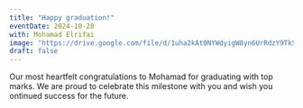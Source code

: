 ```yaml
---
title: "Happy graduation!"
eventDate: 2024-10-28
with: Mohamad Elrifai
image: "https://drive.google.com/file/d/1uha2kAt0NYWdyigW8yn6UrRdzY9TkSAM/view?usp=sharing"
draft: false
---
```


Our most heartfelt congratulations to Mohamad for graduating with top marks. We are proud to celebrate this milestone with you and wish you ontinued success for the future.

